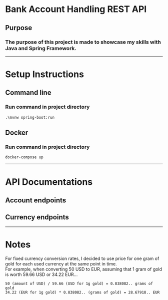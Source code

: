 # Bank Account Handling REST API

## Purpose
### The purpose of this project is made to showcase my skills with Java and Spring Framework.

---
# Setup Instructions
## Command line
### Run command in project directory
``
.\mvnw spring-boot:run
``

## Docker
### Run command in project directory
``
docker-compose up
``

---
# API Documentations
## Account endpoints
## Currency endpoints

---
# Notes
For fixed currency conversion rates, I decided to use price for one gram of gold for each used currency at the same point in time.<br>
For example, when converting 50 USD to EUR, assuming that 1 gram of gold is worth 59.66 USD or 34.22 EUR...
```
50 (amount of USD) / 59.66 (USD for 1g gold) = 0.838082.. grams of gold
34.22 (EUR for 1g gold) * 0.838082.. (grams of gold) = 28.67918.. EUR
```